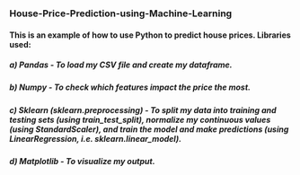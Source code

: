 ### House-Price-Prediction-using-Machine-Learning

#### This is an example of how to use Python to predict house prices. Libraries used:
##### a) Pandas - To load my CSV file and create my dataframe.
##### b) Numpy - To check which features impact the price the most. 
##### c) Sklearn (sklearn.preprocessing) - To split my data into training and testing sets (using train_test_split), normalize my continuous values (using StandardScaler), and train the model and make predictions (using LinearRegression, i.e. sklearn.linear_model).
##### d) Matplotlib - To visualize my output.
